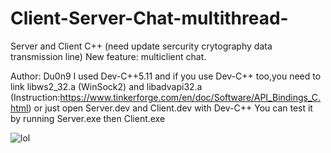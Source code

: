 # Client-Server-Chat-multithread-
Server and Client C++ (need update sercurity crytography data transmission line)
New feature: multiclient chat.


Author: Du0n9
I used Dev-C++5.11 and if you use Dev-C++ too,you need to link libws2_32.a (WinSock2) and libadvapi32.a (Instruction:https://www.tinkerforge.com/en/doc/Software/API_Bindings_C.html)
or just open Server.dev and Client.dev with Dev-C++
You can test it by running Server.exe then Client.exe

![lol](https://github.com/du0n9/Client-Server-Chat-multithread-/blob/master/Test_v1.0.JPG)
